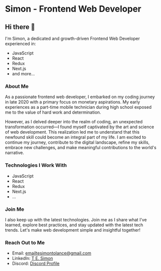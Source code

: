 # Simon - Frontend Web Developer

## Hi there 👋

I'm Simon, a dedicated and growth-driven Frontend Web Developer experienced in:

- JavaScript
- React
- Redux
- Next.js
- and more...

### About Me

As a passionate frontend web developer, I embarked on my coding journey in late 2020 with a primary focus on monetary aspirations. My early experiences as a part-time mobile technician during high school exposed me to the value of hard work and determination.

However, as I delved deeper into the realm of coding, an unexpected transformation occurred—I found myself captivated by the art and science of web development. This realization led me to understand that this newfound skill could become an integral part of my life. I am excited to continue my journey, contribute to the digital landscape, refine my skills, embrace new challenges, and make meaningful contributions to the world's narrative.

### Technologies I Work With

- JavaScript
- React
- Redux
- Next.js
- ...

### Join Me

I also keep up with the latest technologies. Join me as I share what I've learned, explore best practices, and stay updated with the latest tech trends. Let's make web development simple and insightful together!

### Reach Out to Me

- Email: [emailtesimontolance@gmail.com](mailto:emailtesimontolance@gmail.com)
- LinkedIn: [T E. Simon](https://www.linkedin.com/in/t-e-simon-5163b2275/)
- Discord: [Discord Profile](https://discord.com/users/1060203256829190194)
